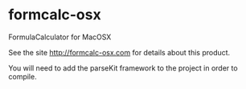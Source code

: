 formcalc-osx
============

FormulaCalculator for MacOSX

See the site 
http://formcalc-osx.com for details about this product. 

You will need to add the parseKit framework to the project in order to compile. 
